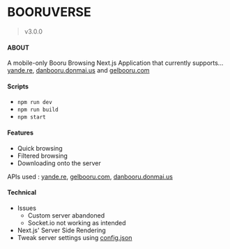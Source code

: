 # BOORUVERSE
> v3.0.0 
> 

#### ABOUT 
A mobile-only Booru Browsing Next.js Application that currently supports... [yande.re](https://yande.re/post), [danbooru.donmai.us](https://danbooru.donmai.us/posts) and [gelbooru.com](https://gelbooru.com/index.php?page=post&s=list&tags=all)

#### Scripts
- `npm run dev` 
- `npm run build`
- `npm start`


#### Features
- Quick browsing
- Filtered browsing
- Downloading onto the server

APIs used :
[yande.re](https://yande.re/help/api),
[gelbooru.com](https://gelbooru.com/index.php?page=wiki&s=view&id=18780),
[danbooru.donmai.us](https://danbooru.donmai.us/wiki_pages/help:api)

#### Technical
- Issues
  - Custom server abandoned
  - Socket.io not working as intended 
- Next.js' Server Side Rendering
- Tweak server settings using [config.json]('./config.json')
